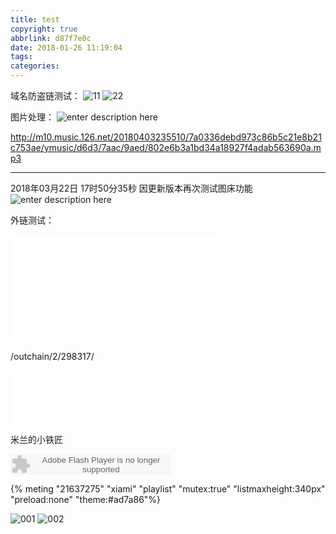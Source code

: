 ```yaml
---
title: test
copyright: true
abbrlink: d87f7e0c
date: 2018-01-26 11:19:04
tags:
categories:
---
```


域名防盗链测试：
![11][1]         ![22][2]
  



  图片处理：
  ![enter description here][3]
  

  
http://m10.music.126.net/20180403235510/7a0336debd973c86b5c21e8b21c753ae/ymusic/d6d3/7aac/9aed/802e6b3a1bd34a18927f4adab563690a.mp3

  


----------


 2018年03月22日 17时50分35秒
 因更新版本再次测试图床功能
 ![enter description here][4]


  [1]: http://data.singlelovely.cn/11.jpeg
  [2]: http://data.singlelovely.cn/12.jpeg?imageView2/2/w/250/h/300/q/75%7Cimageslim
  [3]: http://data.singlelovely.cn/13.jpeg?imageView2/2/w/250/h/200/q/75%7Cimageslim
  [4]: http://data.singlelovely.cn/xsj/2018/3/22/1478145958717.jpg "1478145958717"
  
外链测试：
  <iframe frameborder="no" border="0" marginwidth="0" marginheight="0" width=330 height=86 src="//music.163.com/outchain/player?type=2&id=400581235&auto=0&height=66"></iframe>
  
  <iframe frameborder="no" border="0" marginwidth="0" marginheight="0" width=330 height=86 src="//music.163.com/outchain/player?type=2&id=543987400&auto=1&height=66"></iframe>

/outchain/2/298317/

<iframe frameborder="no" border="0" marginwidth="0" marginheight="0" width=330 height=86 src="//music.163.com/outchain/2/298317&auto=1&height=66"></iframe>


米兰的小铁匠

<embed src="http://www.xiami.com/widget/0_1775256378/singlePlayer.swf" type="application/x-shockwave-flash" width="257" height="33" wmode="transparent"></embed>

<script type="text/javascript" src="http://www.xiami.com/widget/player-single?uid=0&sid=1775256378&mode=js"></script>

<audio src="http://www.xiami.com/widget/0_1775256378/singlePlayer.swf" type="application/x-shockwave-flash" width="257" height="33" wmode="transparent"></audio>


{% meting "21637275" "xiami" "playlist"  "mutex:true" "listmaxheight:340px" "preload:none" "theme:#ad7a86"%}



![001](https://images.unsplash.com/photo-1461529959205-ba7d61debd0b?ixlib=rb-0.3.5&q=80&fm=jpg&crop=entropy&w=400&fit=max&s=0653332e9c1498112a303c583c102f6a)
![002](https://data.singlelovely.cn/CoverPicture/1a300c2b.png!CoverPicture)